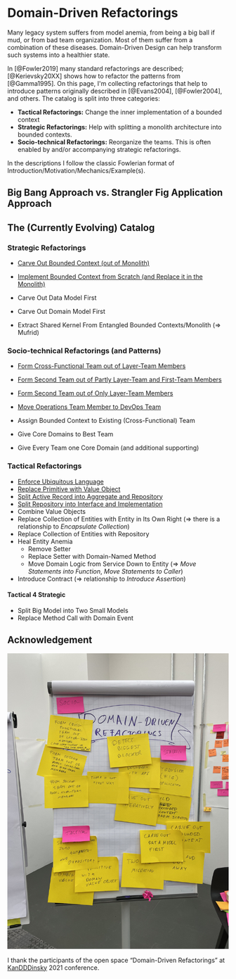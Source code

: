 # Domain-Driven Refactorings

Many legacy system suffers from model anemia, from being a big ball if mud, or from bad team organization. Most of them suffer from a combination of these diseases. Domain-Driven Design can help transform such systems into a healthier state.

In [@Fowler2019] many standard refactorings are described; [@Kerievsky20XX] shows how to refactor the patterns from [@Gamma1995].
On this page, I'm collecting refactorings that help to introduce patterns originally described in [@Evans2004], [@Fowler2004], and others.
The catalog is split into three categories:

- **Tactical Refactorings:** Change the inner implementation of a bounded context
- **Strategic Refactorings:** Help with splitting a monolith architecture into bounded contexts.
- **Socio-technical Refactorings:** Reorganize the teams. This is often enabled by and/or accompanying strategic refactorings.

In the descriptions I follow the classic Fowlerian format of Introduction/Motivation/Mechanics/Example(s).

## Big Bang Approach vs. Strangler Fig Application Approach


## The (Currently Evolving) Catalog

### Strategic Refactorings

- [Carve Out Bounded Context (out of Monolith)](strategic/carve-bounded-context-out-of-monolith)
- [Implement Bounded Context from Scratch (and Replace it in the Monolith)](implement-bounded-context-from-scratch)
- Carve Out Data Model First
- Carve Out Domain Model First

- Extract Shared Kernel From Entangled Bounded Contexts/Monolith (=> Mufrid)

### Socio-technical Refactorings (and Patterns)

- [Form Cross-Functional Team out of Layer-Team Members](socio-technical/form-cross-functional-team-out-of-layer-team-members)
- [Form Second Team out of Partly Layer-Team and First-Team Members](socio-technical/form-second-team-out-of-partly-layer-team-and-first-team-members)
- [Form Second Team out of Only Layer-Team Members](socio-technical/form-second-team-out-of-partly-layer-team-and-first-team-members)
- [Move Operations Team Member to DevOps Team](socio-technical/move-operations-team-member-to-devops-team)
- Assign Bounded Context to Existing (Cross-Functional) Team

- Give Core Domains to Best Team
- Give Every Team one Core Domain (and additional supporting)

### Tactical Refactorings

- [Enforce Ubiquitous Language](tactical/enforce-ubiquitous-language)
- [Replace Primitive with Value Object](tactical/replace-primitive-with-value-object)
- [Split Active Record into Aggregate and Repository](tactical/split-active-record-into-aggregate-and-repository)
- [Split Repository into Interface and Implementation](tactical/split-repository-into-interface-and-implementation)
- Combine Value Objects
- Replace Collection of Entities with Entity in Its Own Right (=> there is a relationship to *Encapsulate Collection*)
- Replace Collection of Entities with Repository
- Heal Entity Anemia
  - Remove Setter
  - Replace Setter with Domain-Named Method
  - Move Domain Logic from Service Down to Entity (=> *Move Statements into Function*, *Move Statements to Caller*)
- Introduce Contract (=> relationship to *Introduce Assertion*)

#### Tactical 4 Strategic

- Split Big Model into Two Small Models
- Replace Method Call with Domain Event

## Acknowledgement

![Flip chart of refactorings gathered at KanDDDinsky 2021](../images/domain-driven-refactorings/domain-driven-refactorings-kandddinsky.jpeg)

I thank the participants of the open space “Domain-Driven Refactorings” at [KanDDDinsky](https://kandddinsky.de/) 2021 conference.
